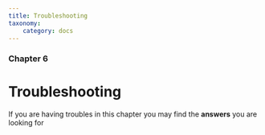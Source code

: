 ```yaml
---
title: Troubleshooting
taxonomy:
    category: docs
---
```


### Chapter 6

# Troubleshooting

If you are having troubles in this chapter you may find the **answers** you are looking for

